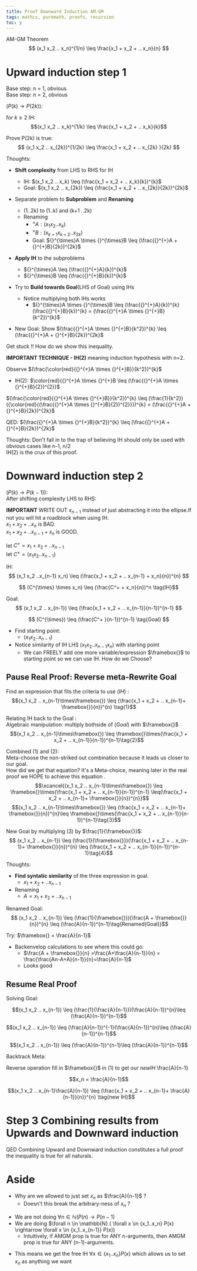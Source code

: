 ```yaml
---
title: Proof Downward Induction AM-GM
tags: mathcs, puremath, proofs, recursion
toc: y
---
```




AM-GM Theorem  
$$ (x_1 x_2 .. x_n)^{1/n} \leq \frac{x_1 + x_2 + .. x_n}{n} $$  

# Upward induction step 1  


Base step: n = 1, obvious  
Base step: n = 2, obvious  


$(P(k) \rightarrow P(2k) )$:  

for $k \geq 2$ IH:  
$$(x_1 x_2 .. x_k)^{1/k} \leq \frac{x_1 + x_2 + .. x_k}{k}$$

Prove P(2k) is true:
$$ (x_1 x_2 .. x_{2k})^{1/2k} \leq \frac{x_1 + x_2 + .. x_{2k} }{2k} $$

Thoughts:

* **Shift complexity** from LHS to RHS for IH
  * IH: $(x_1 x_2 .. x_k) \leq (\frac{x_1 + x_2 + .. x_k}{k})^{k}$
  * Goal: $(x_1 x_2 .. x_{2k}) \leq (\frac{x_1 + x_2 + .. x_{2k}}{2k})^{2k}$
* Separate problem to **Subproblem** and **Renaming**
  * (1..2k) to (1..k) and (k+1 ..2k)
  * Renaming
    * ${}^{\times}A : (x_1 x_2 .. x_k)$
    * ${}^{\times}B : (x_{k+1} x_{k+2} .. x_{2k})$ 
    * Goal: ${}^{\times}A \times {}^{\times}B \leq (\frac{{}^{+}A + {}^{+}B}{2k})^{2k}$

* **Apply IH** to the subproblems
  * ${}^{\times}A \leq (\frac{{}^{+}A}{k})^{k}$ 
  * ${}^{\times}B \leq (\frac{{}^{+}B}{k})^{k}$
* Try to **Build towards Goal**(LHS of Goal) using IHs
  * Notice multiplying both IHs works
    * ${}^{\times}A \times {}^{\times}B \leq (\frac{{}^{+}A}{k})^{k} (\frac{{}^{+}B}{k})^{k} = (\frac{{}^{+}A \times {}^{+}B}{k^2})^{k}$

* New Goal: Show $(\frac{{}^{+}A \times {}^{+}B}{k^2})^{k} \leq (\frac{{}^{+}A + {}^{+}B}{2k})^{2k}$  

Get stuck !! How do we show this inequality.

**IMPORTANT TECHNIQUE - IH(2)** meaning induction hypothesis with n=2.

Observe $(\frac{\color{red}{{}^{+}A \times {}^{+}B}}{k^2})^{k}$  

* IH(2): $\color{red}{{}^{+}A \times {}^{+}B \leq (\frac{{}^{+}A \times {}^{+}B}{2})^{2}}$ 

$(\frac{\color{red}{{}^{+}A \times {}^{+}B}}{k^2})^{k} \leq (\frac{1}{k^2})({\color{red}{(\frac{{}^{+}A \times {}^{+}B}{2})^{2}}})^{k} = (\frac{{}^{+}A + {}^{+}B}{2k})^{2k}$

QED:  $(\frac{{}^{+}A \times {}^{+}B}{k^2})^{k} \leq (\frac{{}^{+}A + {}^{+}B}{2k})^{2k}$

Thoughts: Don't fall in to the trap of believing IH should only be used with obvious cases like n-1, n/2   
IH(2) is the crux of this proof.

# Downward induction step 2  

$(P(k) \rightarrow P(k-1) )$:  
After shifting complexity LHS to RHS:

**IMPORTANT** WRITE OUT $x_{n-1}$ instead of just abstracting it into the ellipse.If not you will hit a roadblock when using IH.   
$x_1 + x_2 + .. x_{n}$ is BAD.   
$x_1 + x_2 + .. x_{n-1}+x_{n}$ is GOOD.   

let $C^+ = x_1 + x_2 + ..x_{n-1}$  
let $C^{\times} = (x_1 x_2 ..x_{n-1})$
 
IH: $$ (x_1 x_2 ..x_{n-1} x_n) \leq (\frac{x_1 + x_2 + .. x_{n-1} + x_n}{n})^{n} $$  

$$ (C^{\times} \times x_n) \leq (\frac{C^+ + x_n}{n})^n \tag{IH}$$
 
Goal: $$ (x_1 x_2 .. x_{n-1}) \leq (\frac{x_1 + x_2 + .. x_{n-1}}{n-1})^{n-1} $$ 

$$ (C^{\times}) \leq (\frac{C^+ }{n-1})^{n-1} \tag{Goal} $$


* Find starting point:
  * $(x_1 x_2 .. x_{n-1})$
* Notice similarity of IH LHS $(x_1 x_2 ..x_{n-1} x_n)$ with starting point
  * We can FREELY add one more variable/expression $\framebox{}$ to starting point so we can use IH. How do we Choose?

## Pause Real Proof:  Reverse meta-Rewrite Goal

Find an expression that fits the criteria to use $(IH)$ :
$$(x_1 x_2 .. x_{n-1}\times\framebox{}) \leq (\frac{x_1 + x_2 + .. x_{n-1}+ \framebox{}}{n})^{n} \tag{1}$$


Relating IH back to the Goal :   
Algebraic manipulation: multiply bothside of $(Goal)$ with $\framebox{}$  
$$(x_1 x_2 .. x_{n-1}\times\framebox{}) \leq \framebox{}\times(\frac{x_1 + x_2 + .. x_{n-1}}{n-1})^{n-1}\tag{2}$$

Combined (1) and (2):  
Meta-choose the non-striked out combination because it leads us closer to our goal.  
How did we get that equation? It's a Meta-choice, meaning later in the real proof we HOPE to achieve this equation .
$$\xcancel{(x_1 x_2 .. x_{n-1}\times\framebox{}) \leq \framebox{}\times(\frac{x_1 + x_2 + .. x_{n-1}}{n-1})^{n-1} \leq(\frac{x_1 + x_2 + .. x_{n-1}+ \framebox{}}{n})^{n}}$$
$$(x_1 x_2 .. x_{n-1}\times\framebox{}) \leq (\frac{x_1 + x_2 + .. x_{n-1}+ \framebox{}}{n})^{n}\leq \framebox{}\times(\frac{x_1 + x_2 + .. x_{n-1}}{n-1})^{n-1}\tag{3}$$

New Goal by multiplying $(3)$ by $\frac{1}{\framebox{}}$:  
$$ (x_1 x_2 .. x_{n-1}) \leq (\frac{1}{\framebox{}})(\frac{x_1 + x_2 + .. x_{n-1}+ \framebox{}}{n})^{n} \leq (\frac{x_1 + x_2 + .. x_{n-1}}{n-1})^{n-1}\tag{4}$$

Thoughts:

* **Find syntatic similarity** of the three expression in goal.
  * $x_1 + x_2 + .. x_{n-1}$
* Renaming
  * $A = x_1 + x_2 + .. x_{n-1}$

Renamed Goal:
$$ (x_1 x_2 .. x_{n-1}) \leq (\frac{1}{\framebox{}})(\frac{A + \framebox{}}{n})^{n} \leq (\frac{A}{n-1})^{n-1}\tag{Renamed(Goal)}$$

Try: $\framebox{} = \frac{A}{n-1}$

* Backenvelop calculations to see where this could go:
  * $\frac{A + \framebox{}}{n} =\frac{A+\frac{A}{n-1}}{n} = \frac{\frac{An-A+A}{n-1}}{n}=\frac{A}{n-1}$ 
  * Looks good

## Resume Real Proof

Solving Goal:

$$(x_1 x_2 .. x_{n-1}) \leq (\frac{1}{\frac{A}{n-1}})(\frac{A}{n-1})^{n}\leq (\frac{A}{n-1})^{n-1}$$

$$(x_1 x_2 .. x_{n-1}) \leq (\frac{A}{n-1})^{-1}(\frac{A}{n-1})^{n}\leq (\frac{A}{n-1})^{n-1}$$

$$(x_1 x_2 .. x_{n-1}) \leq (\frac{A}{n-1})^{n-1}\leq (\frac{A}{n-1})^{n-1}$$

Backtrack Meta:

Reverse operation fill in  $\framebox{}$ in $(1)$ to get our $new IH$
\frac{A}{n-1}

$$x_n = \frac{A}{n-1}$$

$$(x_1 x_2 .. x_{n-1}\frac{A}{n-1}) \leq (\frac{x_1 + x_2 + .. x_{n-1}+ \frac{A}{n-1}}{n})^{n} \tag{new IH}$$

# Step 3 Combining results from Upwards and Downward induction

QED Combining Upward and Downward induction constitutes a full proof the inequality is true for all naturals.

# Aside

* Why are we allowed to just set $x_n$ as $\frac{A}{n-1}$ ?
  * Doesn't this break the arbitrary-ness of $x_n$ ?
<!--  -->
* We are not doing $\forall n \in \mathbb{N} ( P(n) \rightarrow P(n-1)$  
* We are doing $\forall n \in \mathbb{N} ( \forall x \in \{x_1..x_n\} P(x) \rightarrow \forall x \in \{x_1..x_{n-1}\} P(x))
  * Intuitively, if AMGM prop is true for ANY n-arguments, then AMGM prop is true for ANY (n-1)-arguments.
<!--  -->
* This means we get the free IH $\forall x \in \{x_1..x_n\} P(x)$ which allows us to set $x_n$ as anything we want

